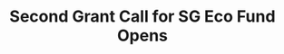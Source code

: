 ---
layout: post
title: "Second Grant Call for SG Eco Fund Opens"
file_url: https://www.mse.gov.sg/resource-room/category/2021-08-26-press-release-on-second-grant-call-for-sg-eco-fund/
---
